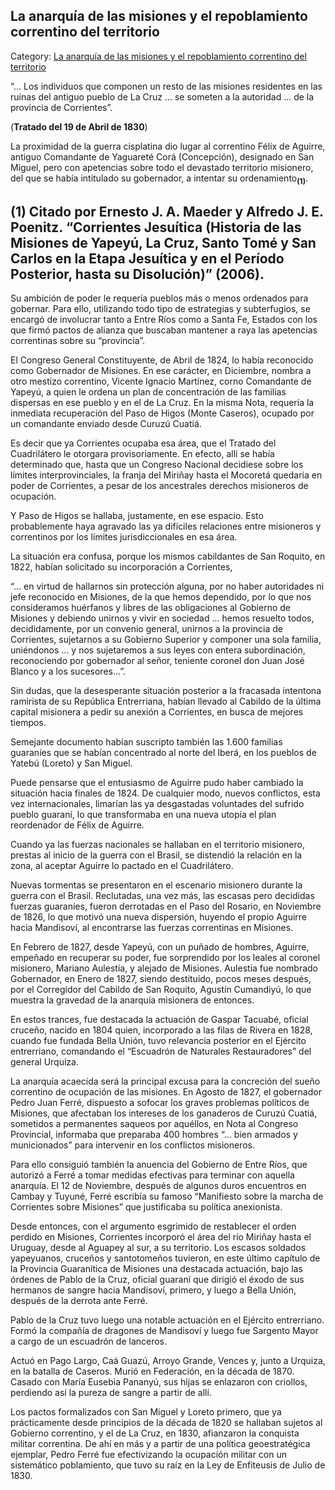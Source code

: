 ## La anarquía de las misiones y el repoblamiento correntino del territorio

Category: [La anarquía de las misiones y el repoblamiento correntino del territorio](http://descubrircorrientes.com.ar/2012/index.php/3724-historia-desde-1814-hasta-la-guerra-de-la-triple-alianza/de-fernandez-blanco-a-atienza-ordenamiento-estadual-1821-1837/el-paraguay-y-la-dictadura-de-rodriguez-de-francia/la-anarquia-de-las-misiones-y-el-repoblamiento-correntino-del-territorio)

“... Los individuos que componen un resto de las misiones residentes en las ruinas del antiguo pueblo de La Cruz ... se someten a la autoridad ... de la provincia de Corrientes”.

(**Tratado del 19 de Abril de 1830**)

La proximidad de la guerra cisplatina dio lugar al correntino Félix de Aguirre, antiguo Comandante de Yaguareté Corá (Concepción), designado en San Miguel, pero con apetencias sobre todo el devastado territorio misionero, del que se había intitulado su gobernador, a intentar su ordenamiento<sub><strong>(1)</strong></sub>.

## **(1)** Citado por Ernesto J. A. Maeder y Alfredo J. E. Poenitz. “Corrientes Jesuítica (Historia de las Misiones de Yapeyú, La Cruz, Santo Tomé y San Carlos en la Etapa Jesuítica y en el Período Posterior, hasta su Disolución)” (2006).

Su ambición de poder le requería pueblos más o menos ordenados para gobernar. Para ello, utilizando todo tipo de estrategias y subterfugios, se encargó de involucrar tanto a Entre Ríos como a Santa Fe, Estados con los que firmó pactos de alianza que buscaban mantener a raya las apetencias correntinas sobre su “provincia”.

El Congreso General Constituyente, de Abril de 1824, lo había reconocido como Gobernador de Misiones. En ese carácter, en Diciembre, nombra a otro mestizo correntino, Vicente Ignacio Martínez, corno Comandante de Yapeyú, a quien le ordena un plan de concentración de las familias dispersas en ese pueblo y en el de La Cruz. En la misma Nota, requería la inmediata recuperación del Paso de Higos (Monte Caseros), ocupado por un comandante enviado desde Curuzú Cuatiá.

Es decir que ya Corrientes ocupaba esa área, que el Tratado del Cuadrilátero le otorgara provisoriamente. En efecto, allí se había determinado que, hasta que un Congreso Nacional decidiese sobre los límites interprovinciales, la franja del Miriñay hasta el Mocoretá quedaría en poder de Corrientes, a pesar de los ancestrales derechos misioneros de ocupación.

Y Paso de Higos se hallaba, justamente, en ese espacio. Esto probablemente haya agravado las ya difíciles relaciones entre misioneros y correntinos por los límites jurisdiccionales en esa área.

La situación era confusa, porque los mismos cabildantes de San Roquito, en 1822, habían solicitado su incorporación a Corrientes,

“... en virtud de hallarnos sin protección alguna, por no haber autoridades ni jefe reconocido en Misiones, de la que hemos dependido, por lo que nos consideramos huérfanos y libres de las obligaciones al Gobierno de Misiones y debiendo unirnos y vivir en sociedad ... hemos resuelto todos, decididamente, por un convenio general, unirnos a la provincia de Corrientes, sujetarnos a su Gobierno Superior y componer una sola familia, uniéndonos ... y nos sujetaremos a sus leyes con entera subordinación, reconociendo por gobernador al señor, teniente coronel don Juan José Blanco y a los sucesores...”.

Sin dudas, que la desesperante situación posterior a la fracasada intentona ramirista de su República Entrerriana, habían llevado al Cabildo de la última capital misionera a pedir su anexión a Corrientes, en busca de mejores tiempos.

Semejante documento habían suscripto también las 1.600 familias guaraníes que se habían concentrado al norte del Iberá, en los pueblos de Yatebú (Loreto) y San Miguel.

Puede pensarse que el entusiasmo de Aguirre pudo haber cambiado la situación hacia finales de 1824. De cualquier modo, nuevos conflictos, esta vez internacionales, limarían las ya desgastadas voluntades del sufrido pueblo guaraní, lo que transformaba en una nueva utopía el plan reordenador de Félix de Aguirre.

Cuando ya las fuerzas nacionales se hallaban en el territorio misionero, prestas al inicio de la guerra con el Brasil, se distendió la relación en la zona, al aceptar Aguirre lo pactado en el Cuadrilátero.

Nuevas tormentas se presentaron en el escenario misionero durante la guerra con el Brasil. Reclutadas, una vez más, las escasas pero decididas fuerzas guaraníes, fueron derrotadas en el Paso del Rosario, en Noviembre de 1826, lo que motivó una nueva dispersión, huyendo el propio Aguirre hacia Mandisoví, al encontrarse las fuerzas correntinas en Misiones.

En Febrero de 1827, desde Yapeyú, con un puñado de hombres, Aguirre, empeñado en recuperar su poder, fue sorprendido por los leales al coronel misionero, Mariano Aulestia, y alejado de Misiones. Aulestia fue nombrado Gobernador, en Enero de 1827, siendo destituido, pocos meses después, por el Corregidor del Cabildo de San Roquito, Agustín Cumandiyú, lo que muestra la gravedad de la anarquía misionera de entonces.

En estos trances, fue destacada la actuación de Gaspar Tacuabé, oficial cruceño, nacido en 1804 quien, incorporado a las filas de Rivera en 1828, cuando fue fundada Bella Unión, tuvo relevancia posterior en el Ejército entrerriano, comandando el “Escuadrón de Naturales Restauradores” del general Urquiza.

La anarquía acaecida será la principal excusa para la concreción del sueño correntino de ocupación de las misiones. En Agosto de 1827, el gobernador Pedro Juan Ferré, dispuesto a sofocar los graves problemas políticos de Misiones, que afectaban los intereses de los ganaderos de Curuzú Cuatiá, sometidos a permanentes saqueos por aquéllos, en Nota al Congreso Provincial, informaba que preparaba 400 hombres “... bien armados y municionados” para intervenir en los conflictos misioneros.

Para ello consiguió también la anuencia del Gobierno de Entre Ríos, que autorizó a Ferré a tomar medidas efectivas para terminar con aquella anarquía. El 12 de Noviembre, después de algunos duros encuentros en Cambay y Tuyuné, Ferré escribía su famoso “Manifiesto sobre la marcha de Corrientes sobre Misiones” que justificaba su política anexionista.

Desde entonces, con el argumento esgrimido de restablecer el orden perdido en Misiones, Corrientes incorporó el área del río Miriñay hasta el Uruguay, desde al Aguapey al sur, a su territorio. Los escasos soldados yapeyuanos, cruceños y santotomeños tuvieron, en este último capítulo de la Provincia Guaranítica de Misiones una destacada actuación, bajo las órdenes de Pablo de la Cruz, oficial guaraní que dirigió el éxodo de sus hermanos de sangre hacia Mandisoví, primero, y luego a Bella Unión, después de la derrota ante Ferré.

Pablo de la Cruz tuvo luego una notable actuación en el Ejército entrerriano. Formó la compañía de dragones de Mandisoví y luego fue Sargento Mayor a cargo de un escuadrón de lanceros.

Actuó en Pago Largo, Caá Guazú, Arroyo Grande, Vences y, junto a Urquiza, en la batalla de Caseros. Murió en Federación, en la década de 1870. Casado con María Eusebia Pananyú, sus hijas se enlazaron con criollos, perdiendo así la pureza de sangre a partir de allí.

Los pactos formalizados con San Miguel y Loreto primero, que ya prácticamente desde principios de la década de 1820 se hallaban sujetos al Gobierno correntino, y el de La Cruz, en 1830, afianzaron la conquista militar correntina. De ahí en más y a partir de una política geoestratégica ejemplar, Pedro Ferré fue efectivizando la ocupación militar con un sistemático poblamiento, que tuvo su raíz en la Ley de Enfiteusis de Julio de 1830.